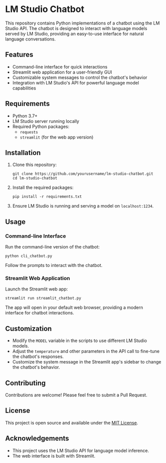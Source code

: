 # LM Studio Chatbot

This repository contains Python implementations of a chatbot using the LM Studio API. The chatbot is designed to interact with language models served by LM Studio, providing an easy-to-use interface for natural language conversations.

## Features

- Command-line interface for quick interactions
- Streamlit web application for a user-friendly GUI
- Customizable system messages to control the chatbot's behavior
- Integration with LM Studio's API for powerful language model capabilities

## Requirements

- Python 3.7+
- LM Studio server running locally
- Required Python packages:
  - `requests`
  - `streamlit` (for the web app version)

## Installation

1. Clone this repository:
   ```
   git clone https://github.com/yourusername/lm-studio-chatbot.git
   cd lm-studio-chatbot
   ```

2. Install the required packages:
   ```
   pip install -r requirements.txt
   ```

3. Ensure LM Studio is running and serving a model on `localhost:1234`.

## Usage

### Command-line Interface

Run the command-line version of the chatbot:

```
python cli_chatbot.py
```

Follow the prompts to interact with the chatbot.

### Streamlit Web Application

Launch the Streamlit web app:

```
streamlit run streamlit_chatbot.py
```

The app will open in your default web browser, providing a modern interface for chatbot interactions.

## Customization

- Modify the `MODEL` variable in the scripts to use different LM Studio models.
- Adjust the `temperature` and other parameters in the API call to fine-tune the chatbot's responses.
- Customize the system message in the Streamlit app's sidebar to change the chatbot's behavior.

## Contributing

Contributions are welcome! Please feel free to submit a Pull Request.

## License

This project is open source and available under the [MIT License](LICENSE).

## Acknowledgements

- This project uses the LM Studio API for language model inference.
- The web interface is built with Streamlit.

